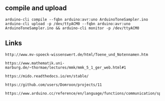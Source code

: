 ## compile and upload

    arduino-cli compile --fqbn arduino:avr:uno ArduinoToneSampler.ino
    arduino-cli upload -p /dev/ttyACM0 --fqbn arduino:avr:uno ArduinoToneSampler.ino && arduino-cli monitor -p /dev/ttyACM0

## Links

    http://www.mv-spoeck-wissenswert.de/html/Toene_und_Notennamen.htm

    https://www.mathematik.uni-marburg.de/~thormae/lectures/mmk/mmk_5_1_ger_web.html#1

    https://mido.readthedocs.io/en/stable/

    https://github.com/users/Domroon/projects/11

    https://www.arduino.cc/reference/en/language/functions/communication/spi/